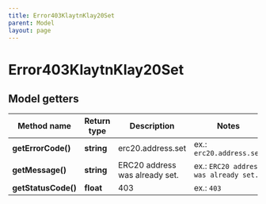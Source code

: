 ```yaml
---
title: Error403KlaytnKlay20Set
parent: Model
layout: page
---
```


# Error403KlaytnKlay20Set

## Model getters

Method name | Return type | Description | Notes
------------ | ------------- | ------------- | -------------
**getErrorCode()** | **string** | erc20.address.set | ex.: `erc20.address.set`
**getMessage()** | **string** | ERC20 address was already set. | ex.: `ERC20 address was already set.`
**getStatusCode()** | **float** | 403 | ex.: `403`

